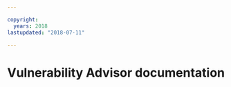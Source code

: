 ```yaml
---

copyright:
  years: 2018
lastupdated: "2018-07-11"

---
```



# Vulnerability Advisor documentation



